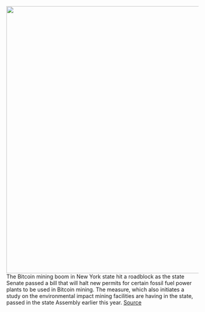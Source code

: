 <img src='https://cdn.vox-cdn.com/thumbor/HNFkcnYIyxEnmCaHSv14g0nJAbM=/0x0:3543x2362/1200x800/filters:focal(1489x898:2055x1464)/cdn.vox-cdn.com/uploads/chorus_image/image/70938636/1241039646.0.jpg' width='700px' /><br/>
The Bitcoin mining boom in New York state hit a roadblock as the state Senate passed a bill that will halt new permits for certain fossil fuel power plants to be used in Bitcoin mining. The measure, which also initiates a study on the environmental impact mining facilities are having in the state, passed in the state Assembly earlier this year.
<a href='https://www.theverge.com/2022/6/3/23151622/new-york-bitcoin-mining-moratorium-bill-state-senate'> Source <a/>